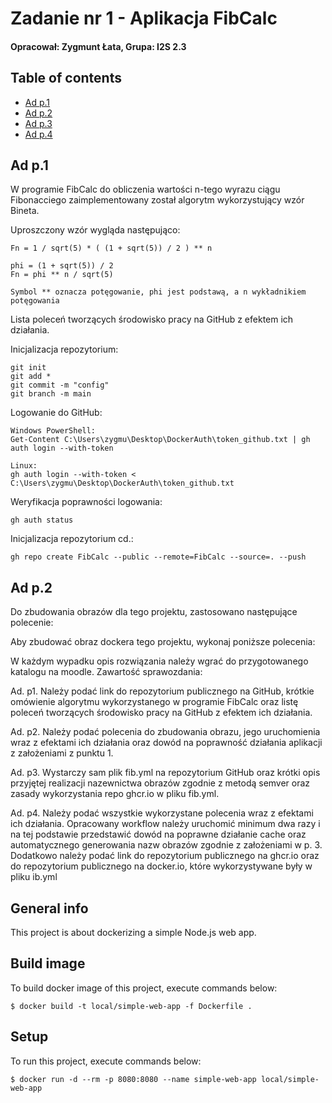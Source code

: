 # Zadanie nr 1 - Aplikacja FibCalc

#### Opracował: Zygmunt Łata, Grupa: I2S 2.3

## Table of contents
* [Ad p.1](#ad-p1)
* [Ad p.2](#ad-p2)
* [Ad p.3](#ad-p3)
* [Ad p.4](#ad-p4)

## Ad p.1
W programie FibCalc do obliczenia wartości n-tego wyrazu ciągu Fibonacciego 
zaimplementowany został algorytm wykorzystujący wzór Bineta.

Uproszczony wzór wygląda następująco:

```
Fn = 1 / sqrt(5) * ( (1 + sqrt(5)) / 2 ) ** n

phi = (1 + sqrt(5)) / 2
Fn = phi ** n / sqrt(5)

Symbol ** oznacza potęgowanie, phi jest podstawą, a n wykładnikiem potęgowania
```

Lista poleceń tworzących środowisko pracy na GitHub z efektem ich działania.

Inicjalizacja repozytorium:
```
git init
git add *
git commit -m "config"
git branch -m main
```

Logowanie do GitHub:
```
Windows PowerShell:
Get-Content C:\Users\zygmu\Desktop\DockerAuth\token_github.txt | gh auth login --with-token

Linux:
gh auth login --with-token < C:\Users\zygmu\Desktop\DockerAuth\token_github.txt
```

Weryfikacja poprawności logowania:
```
gh auth status
```

Inicjalizacja repozytorium cd.:
```
gh repo create FibCalc --public --remote=FibCalc --source=. --push
```

## Ad p.2
Do zbudowania obrazów dla tego projektu, zastosowano następujące polecenie:



Aby zbudować obraz dockera tego projektu, wykonaj poniższe polecenia:



W każdym wypadku opis rozwiązania należy wgrać do przygotowanego katalogu na moodle.
Zawartość sprawozdania:

Ad. p1. Należy podać link do repozytorium publicznego na GitHub, krótkie omówienie
algorytmu wykorzystanego w programie FibCalc oraz listę poleceń tworzących
środowisko pracy na GitHub z efektem ich działania.

Ad. p2. Należy podać polecenia do zbudowania obrazu, jego uruchomienia wraz z
efektami ich działania oraz dowód na poprawność działania aplikacji z założeniami z
punktu 1.

Ad. p3. Wystarczy sam plik fib.yml na repozytorium GitHub oraz krótki opis przyjętej
realizacji nazewnictwa obrazów zgodnie z metodą semver oraz zasady wykorzystania
repo ghcr.io w pliku fib.yml.

Ad. p4. Należy podać wszystkie wykorzystane polecenia wraz z efektami ich działania.
Opracowany workflow należy uruchomić minimum dwa razy i na tej podstawie
przedstawić dowód na poprawne działanie cache oraz automatycznego generowania
nazw obrazów zgodnie z założeniami w p. 3. Dodatkowo należy podać link do
repozytorium publicznego na ghcr.io oraz do repozytorium publicznego na docker.io,
które wykorzystywane były w pliku ib.yml



## General info
This project is about dockerizing a simple Node.js web app.

## Build image
To build docker image of this project, execute commands below:

```
$ docker build -t local/simple-web-app -f Dockerfile .
```

## Setup
To run this project, execute commands below:

```
$ docker run -d --rm -p 8080:8080 --name simple-web-app local/simple-web-app
```